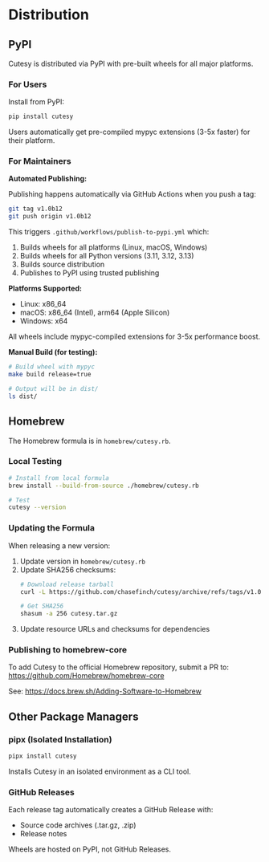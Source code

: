 # Distribution

## PyPI

Cutesy is distributed via PyPI with pre-built wheels for all major platforms.

### For Users

Install from PyPI:
```bash
pip install cutesy
```

Users automatically get pre-compiled mypyc extensions (3-5x faster) for their platform.

### For Maintainers

**Automated Publishing:**

Publishing happens automatically via GitHub Actions when you push a tag:

```bash
git tag v1.0b12
git push origin v1.0b12
```

This triggers `.github/workflows/publish-to-pypi.yml` which:
1. Builds wheels for all platforms (Linux, macOS, Windows)
2. Builds wheels for all Python versions (3.11, 3.12, 3.13)
3. Builds source distribution
4. Publishes to PyPI using trusted publishing

**Platforms Supported:**
- Linux: x86_64
- macOS: x86_64 (Intel), arm64 (Apple Silicon)
- Windows: x64

All wheels include mypyc-compiled extensions for 3-5x performance boost.

**Manual Build (for testing):**

```bash
# Build wheel with mypyc
make build release=true

# Output will be in dist/
ls dist/
```

## Homebrew

The Homebrew formula is in `homebrew/cutesy.rb`.

### Local Testing

```bash
# Install from local formula
brew install --build-from-source ./homebrew/cutesy.rb

# Test
cutesy --version
```

### Updating the Formula

When releasing a new version:

1. Update version in `homebrew/cutesy.rb`
2. Update SHA256 checksums:
   ```bash
   # Download release tarball
   curl -L https://github.com/chasefinch/cutesy/archive/refs/tags/v1.0b12.tar.gz -o cutesy.tar.gz

   # Get SHA256
   shasum -a 256 cutesy.tar.gz
   ```
3. Update resource URLs and checksums for dependencies

### Publishing to homebrew-core

To add Cutesy to the official Homebrew repository, submit a PR to:
https://github.com/Homebrew/homebrew-core

See: https://docs.brew.sh/Adding-Software-to-Homebrew

## Other Package Managers

### pipx (Isolated Installation)

```bash
pipx install cutesy
```

Installs Cutesy in an isolated environment as a CLI tool.

### GitHub Releases

Each release tag automatically creates a GitHub Release with:
- Source code archives (.tar.gz, .zip)
- Release notes

Wheels are hosted on PyPI, not GitHub Releases.
